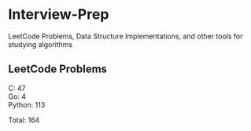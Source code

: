 # Interview-Prep
LeetCode Problems, Data Structure Implementations, and other tools for studying algorithms

## LeetCode Problems
C:      47<br/>
Go:     4<br/>
Python: 113<br/>

Total:  164
